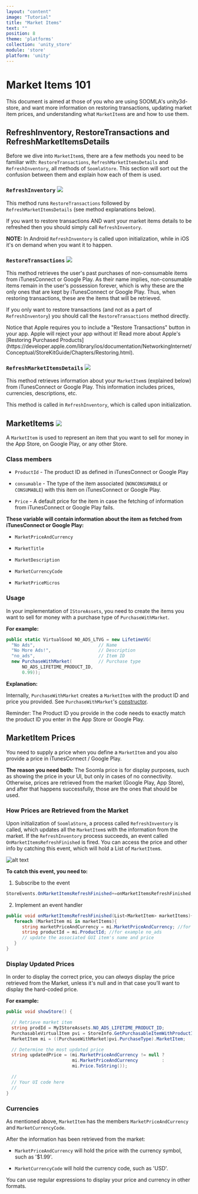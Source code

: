 ```yaml
---
layout: "content"
image: "Tutorial"
title: "Market Items"
text: ""
position: 8
theme: 'platforms'
collection: 'unity_store'
module: 'store'
platform: 'unity'
---
```


# Market Items 101

This document is aimed at those of you who are using SOOMLA's unity3d-store, and want more information on restoring transactions, updating market item prices, and understanding what `MarketItem`s are and how to use them.

## RefreshInventory, RestoreTransactions and RefreshMarketItemsDetails

Before we dive into `MarketItem`s, there are a few methods you need to be familiar with: `RestoreTransactions`, `RefreshMarketItemsDetails` and `RefreshInventory`, all methods of `SoomlaStore`. This section will sort out the confusion between them and explain how each of them is used.

### `RefreshInventory` [<img class="link-icon-small" src="/img/tutorial_img/linkImg.png">](https://github.com/soomla/unity3d-store/blob/master/Soomla/Assets/Plugins/Soomla/Store/SoomlaStore.cs#L105)

This method runs `RestoreTransactions` followed by `RefreshMarketItemsDetails` (see method explanations below).

If you want to restore transactions AND want your market items details to be refreshed then you should simply call `RefreshInventory`.

**NOTE:** In Android `RefreshInventory` is called upon initialization, while in iOS it's on demand when you want it to happen.

### `RestoreTransactions` [<img class="link-icon-small" src="/img/tutorial_img/linkImg.png">](https://github.com/soomla/unity3d-store/blob/master/Soomla/Assets/Plugins/Soomla/Store/SoomlaStore.cs#L122)

This method retrieves the user's past purchases of non-consumable items from iTunesConnect or Google Play. As their name implies, non-consumable items remain in the user's possession forever, which is why these are the only ones that are kept by iTunesConnect or Google Play. Thus, when restoring transactions, these are the items that will be retrieved.

If you only want to restore transactions (and not as a part of `RefreshInventory`) you should call the `RestoreTransactions` method directly.

<div class="info-box">Notice that Apple requires you to include a "Restore Transactions" button in your app. Apple will reject your app without it! Read more about Apple's [Restoring Purchased Products](https://developer.apple.com/library/ios/documentation/NetworkingInternet/Conceptual/StoreKitGuide/Chapters/Restoring.html).</div>

### `RefreshMarketItemsDetails` [<img class="link-icon-small" src="/img/tutorial_img/linkImg.png">](https://github.com/soomla/unity3d-store/blob/master/Soomla/Assets/Plugins/Soomla/Store/SoomlaStore.cs#L115)

This method retrieves information about your `MarketItem`s (explained below) from iTunesConnect or Google Play. This information includes prices, currencies, descriptions, etc.

This method is called in `RefreshInventory`, which is called upon initialization.

## MarketItems [<img class="link-icon" src="/img/tutorial_img/linkImg.png">](https://github.com/soomla/unity3d-store/blob/master/Soomla/Assets/Plugins/Soomla/Store/domain/MarketItem.cs)

A `MarketItem` is used to represent an item that you want to sell for money in the App Store, on Google Play, or any other Store.

### Class members

- `ProductId` - The product ID as defined in iTunesConnect or Google Play

- `consumable` - The type of the item associated (`NONCONSUMABLE` or `CONSUMABLE`) with this item on iTunesConnect or Google Play.

- `Price` - A default price for the item in case the fetching of information from iTunesConnect or Google Play fails.

**These variable will contain information about the item as fetched from iTunesConnect or Google Play:**

- `MarketPriceAndCurrency`

- `MarketTitle`

- `MarketDescription`

- `MarketCurrencyCode`

- `MarketPriceMicros`

### Usage

In your implementation of `IStoreAssets`, you need to create the items you want to sell for money with a purchase type of `PurchaseWithMarket`.

**For example:**

``` cs
public static VirtualGood NO_ADS_LTVG = new LifetimeVG(
  "No Ads",                        // Name
  "No More Ads!",                  // Description
  "no_ads",                        // Item ID
  new PurchaseWithMarket(          // Purchase type
	  NO_ADS_LIFETIME_PRODUCT_ID,
	  0.99));
```

**Explanation:**

Internally, `PurchaseWithMarket` creates a `MarketItem` with the product ID and price you provided. See `PurchaseWithMarket`'s [constructor](https://github.com/soomla/unity3d-store/blob/master/Soomla/Assets/Plugins/Soomla/Store/purchaseTypes/PurchaseWithMarket.cs#L44).

<div class="info-box">Reminder: The Product ID you provide in the code needs to exactly match the product ID you enter in the App Store or Google Play.</div>

## MarketItem Prices

You need to supply a price when you define a `MarketItem` and you also provide a price in iTunesConnect / Google Play.

**The reason you need both:** The Soomla price is for display purposes, such as showing the price in your UI, but only in cases of no connectivity. Otherwise, prices are retrieved from the market (Google Play, App Store), and after that happens successfully, those are the ones that should be used.

### How Prices are Retrieved from the Market

Upon initialization of `SoomlaStore`, a process called `RefreshInventory` is called, which updates all the `MarketItem`s with the information from the market. If the `RefreshInventory` process succeeds, an event called `OnMarketItemsRefreshFinished` is fired. You can access the price and other info by catching this event, which will hold a List of `MarketItem`s.

![alt text](/img/tutorial_img/profile/retrievePrices.png "Soomla Economy Model")

**To catch this event, you need to:**

1. Subscribe to the event

  ``` cs
  StoreEvents.OnMarketItemsRefreshFinished+=onMarketItemsRefreshFinished;
  ```

2. Implement an event handler

  ``` cs
  public void onMarketItemsRefreshFinished(List<MarketItem> marketItems){
     foreach (MarketItem mi in marketItems){
        string marketPriceAndCurrency = mi.MarketPriceAndCurrency; //for example $1.99
        string productId = mi.ProductId; //for example no_ads
        // update the associated GUI item's name and price
     }
  }
  ```

### Display Updated Prices

In order to display the correct price, you can *always* display the price retrieved from the Market, unless it's null and in that case you’ll want to display the hard-coded price.

**For example:**

``` cs
public void showStore() {

  // Retrieve market item
  string prodId = MyIStoreAssets.NO_ADS_LIFETIME_PRODUCT_ID;
  PurchasableVirtualItem pvi = StoreInfo.GetPurchasableItemWithProductId(prodId);
  MarketItem mi = ((PurchaseWithMarket)pvi.PurchaseType).MarketItem;

  // Determine the most updated price
  string updatedPrice = (mi.MarketPriceAndCurrency != null ?
                         mi.MarketPriceAndCurrency         :
                         mi.Price.ToString());

  //
  // Your UI code here
  //
}
```

### Currencies

As mentioned above, `MarketItem` has the members `MarketPriceAndCurrency` and `MarketCurrencyCode`.

After the information has been retrieved from the market:

- `MarketPriceAndCurrency` will hold the price with the currency symbol, such as '$1.99'.

- `MarketCurrencyCode` will hold the currency code, such as 'USD'.

You can use regular expressions to display your price and currency in other formats.
